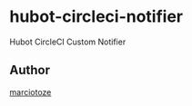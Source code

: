 hubot-circleci-notifier
=======================

Hubot CircleCI Custom Notifier

## Author
[marciotoze](https://github.com/marciotoze/)
